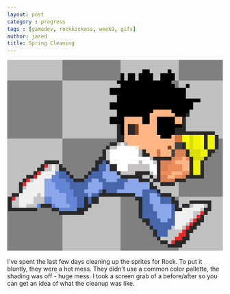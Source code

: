 ```yaml
---
layout: post
category : progress
tags : [gamedev, rockkickass, week9, gifs]
author: jared
title: Spring Cleaning
---
```


<img src="/assets/posts/cleanup/cleaning-up.gif" />

I've spent the last few days cleaning up the sprites for Rock. To put it bluntly, they were a hot mess. They didn't use a common color pallette, the shading was off - huge mess. I took a screen grab of a before/after so you can get an idea of what the cleanup was like.
